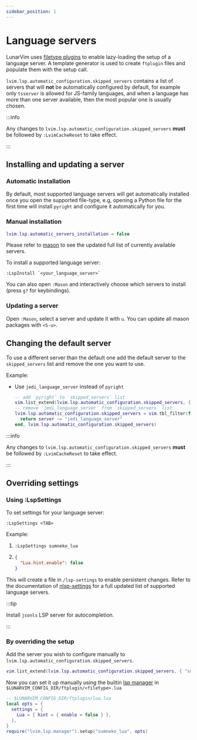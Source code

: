 ```yaml
---
sidebar_position: 1
---
```


# Language servers

LunarVim uses [filetype plugins](/configuration/ftplugin.md) to enable lazy-loading the setup of a
language server. A template generator is used to create `ftplugin` files and populate them with the
setup call.

`lvim.lsp.automatic_configuration.skipped_servers` contains a list of servers that will **not** be
automatically configured by default, for example only `tsserver` is allowed for JS-family languages,
and when a language has more than one server available, then the most popular one is usually chosen.

:::info

Any changes to `lvim.lsp.automatic_configuration.skipped_servers` **must** be followed by `:LvimCacheReset` to take effect.

:::

## Installing and updating a server

### Automatic installation

By default, most supported language servers will get automatically installed once you open the
supported file-type, e.g, opening a Python file for the first time will install `pyright` and
configure it automatically for you.

### Manual installation

```lua
lvim.lsp.automatic_servers_installation = false
```

Please refer to [mason](https://github.com/williamboman/mason.nvim) to see the updated full list of
currently available servers.

To install a supported language server:

```vim
:LspInstall `<your_language_server>`
```

You can also open `:Mason` and interactively choose which servers to install (press `g?` for keybindings).

### Updating a server

Open `:Mason`, select a server and update it with `u`.
You can update all mason packages with `<S-u>`.

## Changing the default server

To use a different server than the default one add the default server to the `skipped_servers` list
and remove the one you want to use.

Example:

- Use `jedi_language_server` instead of `pyright`
  ```lua
  -- add `pyright` to `skipped_servers` list
  vim.list_extend(lvim.lsp.automatic_configuration.skipped_servers, { "pyright" })
  -- remove `jedi_language_server` from `skipped_servers` list
  lvim.lsp.automatic_configuration.skipped_servers = vim.tbl_filter(function(server)
    return server ~= "jedi_language_server"
  end, lvim.lsp.automatic_configuration.skipped_servers)
  ```

:::info

Any changes to `lvim.lsp.automatic_configuration.skipped_servers` **must** be followed by `:LvimCacheReset` to take effect.

:::

## Overriding settings

### Using :LspSettings

To set settings for your language server:

```vim
:LspSettings <TAB>
```

Example:

1. `:LspSettings sumneko_lua`

2. ```json
   {
     "Lua.hint.enable": false
   }
   ```

This will create a file in `/lsp-settings` to enable persistent changes.
Refer to the documentation of [nlsp-settings](https://github.com/tamago324/nlsp-settings.nvim/blob/main/schemas/README.md)
for a full updated list of supported language servers.

:::tip

Install `jsonls` LSP server for autocompletion.

:::

### By overriding the setup

Add the server you wish to configure manually to `lvim.lsp.automatic_configuration.skipped_servers`.

```lua
vim.list_extend(lvim.lsp.automatic_configuration.skipped_servers, { "sumneko_lua" })
```

Now you can set it up manually using the builtin [lsp manager](https://github.com/LunarVim/LunarVim/blob/master/lua/lvim/lsp/manager.lua)
in `$LUNARVIM_CONFIG_DIR/ftplugin/<filetype>.lua`

```lua
-- $LUNARVIM_CONFIG_DIR/ftplugin/lua.lua
local opts = {
  settings = {
    Lua = { hint = { enable = false } },
  },
}
require("lvim.lsp.manager").setup("sumneko_lua", opts)
```

